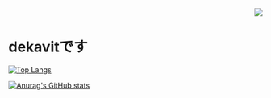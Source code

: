 <!-- 1. GitHub usernameを変更 -->
<div align="right">
  <img src="https://komarev.com/ghpvc/?username=dekavit" />
</div>

# dekavitです

[![Top Langs](https://github-readme-stats.vercel.app/api/top-langs/?username=dekavit)](https://github.com/anuraghazra/github-readme-stats)

[![Anurag's GitHub stats](https://github-readme-stats.vercel.app/api?username=dekavit)](https://github.com/anuraghazra/github-readme-stats)
